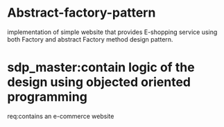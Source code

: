 # Abstract-factory-pattern
implementation of simple website that provides E-shopping service using both Factory and abstract Factory method design pattern.
# sdp_master:contain logic of the design using objected oriented programming
req:contains an e-commerce website
